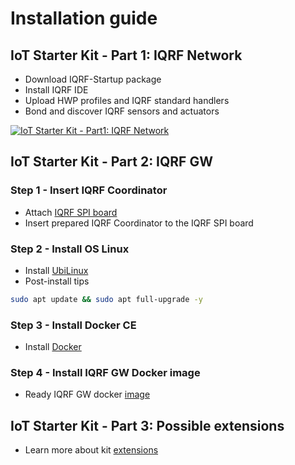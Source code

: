 # Installation guide

## IoT Starter Kit - Part 1: IQRF Network

* Download IQRF-Startup package
* Install IQRF IDE
* Upload HWP profiles and IQRF standard handlers
* Bond and discover IQRF sensors and actuators

[![IoT Starter Kit - Part1: IQRF Network](https://img.youtube.com/vi/zOiRGo4ZIyo/0.jpg)](https://www.youtube.com/watch?v=zOiRGo4ZIyo "IoT Starter Kit - Part1: IQRF Network")

## IoT Starter Kit - Part 2: IQRF GW

### Step 1 - Insert IQRF Coordinator

* Attach [IQRF SPI board](http://www.iqrf.org/weben/downloads.php?id=412)
* Insert prepared IQRF Coordinator to the IQRF SPI board

### Step 2 - Install OS Linux

* Install [UbiLinux](https://up-community.org/wiki/Ubilinux)
* Post-install tips

```bash
sudo apt update && sudo apt full-upgrade -y
```

### Step 3 - Install Docker CE

* Install [Docker](https://github.com/iqrfsdk/iqrf-daemon/blob/master/docker/INSTALL.md)

### Step 4 - Install IQRF GW Docker image

* Ready IQRF GW docker [image](https://hub.docker.com/r/iqrfsdk/iqrf-gateway-debian/)

## IoT Starter Kit - Part 3: Possible extensions

* Learn more about kit [extensions](https://github.com/iqrfsdk/iot-starter-kit/tree/master/extensions)
